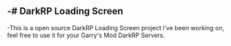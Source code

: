 -# DarkRP Loading Screen
 -
 -This is a open source DarkRP Loading Screen project i've been working on, feel free to use it for your Garry's Mod DarkRP Servers.

